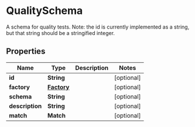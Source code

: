 

# QualitySchema

A schema for quality tests. Note: the id is currently implemented as a string, but that string should be a stringified integer. 

## Properties

| Name | Type | Description | Notes |
|------------ | ------------- | ------------- | -------------|
|**id** | **String** |  |  [optional] |
|**factory** | [**Factory**](Factory.md) |  |  [optional] |
|**schema** | **String** |  |  [optional] |
|**description** | **String** |  |  [optional] |
|**match** | **Match** |  |  [optional] |



